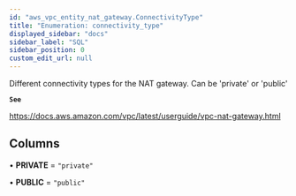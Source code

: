 ```yaml
---
id: "aws_vpc_entity_nat_gateway.ConnectivityType"
title: "Enumeration: connectivity_type"
displayed_sidebar: "docs"
sidebar_label: "SQL"
sidebar_position: 0
custom_edit_url: null
---
```


Different connectivity types for the NAT gateway. Can be 'private' or 'public'

**`See`**

https://docs.aws.amazon.com/vpc/latest/userguide/vpc-nat-gateway.html

## Columns

• **PRIVATE** = ``"private"``

• **PUBLIC** = ``"public"``
